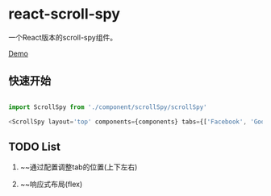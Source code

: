 # react-scroll-spy

一个React版本的scroll-spy组件。


[Demo](https://xuelq007.github.io/react-scroll-spy/)


## 快速开始

```javascript

import ScrollSpy from './component/scrollSpy/scrollSpy'

<ScrollSpy layout='top' components={components} tabs={['Facebook', 'Google', 'Microsoft', 'IBM']} />

```

## TODO List

1. ~~通过配置调整tab的位置(上下左右)

2. ~~响应式布局(flex)
